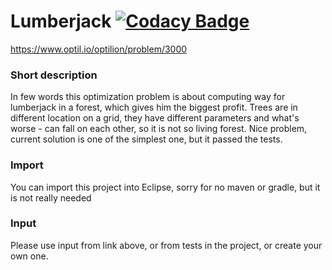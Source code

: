 # Lumberjack [![Codacy Badge](https://api.codacy.com/project/badge/Grade/1c58c80e9a4642cf9f8bc1b0aad885b5)](https://www.codacy.com/app/lubiedak/lumberjack?utm_source=github.com&amp;utm_medium=referral&amp;utm_content=lubiedak/lumberjack&amp;utm_campaign=Badge_Grade)
https://www.optil.io/optilion/problem/3000

### Short description

In few words this optimization problem is about computing way for lumberjack in a forest, which gives him the biggest profit. Trees are in different location on a grid, they have different parameters and what's worse - can fall on each other, so it is not so living forest. Nice problem, current solution is one of the simplest one, but it passed the tests.

### Import
You can import this project into Eclipse, sorry for no maven or gradle, but it is not really needed

### Input
Please use input from link above, or from tests in the project, or create your own one.
